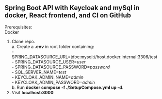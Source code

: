 ## Spring Boot API with Keycloak and mySql in docker, React frontend, and CI on GitHub 

Prerequisites:<br>
Docker<br>

1. Clone repo.<br>
    a. Create a __.env__ in root folder containing:<br>
        - SPRING_DATASOURCE_URL=jdbc:mysql://host.docker.internal:3306/test<br>
        - SPRING_DATASOURCE_USER=<em>user</em><br>
        - SPRING_DATASOURCE_PASSWORD=<em>password</em><br>
        - SQL_SERVER_NAME=<em>test</em><br>
        - KEYCLOAK_ADMIN_NAME=<em>admin</em><br>
        - KEYCLOAK_ADMIN_PASSWORD=<em>admin</em><br>
    b. Run __docker compose -f ./SetupCompose.yml up -d__.<br>
2. Visit __localhost:3000__ <br>
